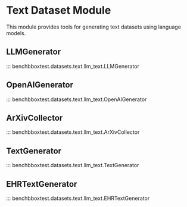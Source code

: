 # Text Dataset Module

This module provides tools for generating text datasets using language models.

## LLMGenerator

::: benchbboxtest.datasets.text.llm_text.LLMGenerator

## OpenAIGenerator

::: benchbboxtest.datasets.text.llm_text.OpenAIGenerator

## ArXivCollector

::: benchbboxtest.datasets.text.llm_text.ArXivCollector

## TextGenerator

::: benchbboxtest.datasets.text.llm_text.TextGenerator

## EHRTextGenerator

::: benchbboxtest.datasets.text.llm_text.EHRTextGenerator 
